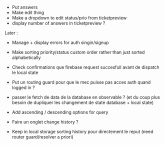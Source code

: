 - Put answers
- Make edit thing
- Make a dropdown to edit status/prio from ticketpreview
- display number of answers in ticketpreview ?


Later :
- Manage + display errors for auth singin/signup
- Make sorting priority/status custom order rather than just sorted alphabetically
- Check confirmations que firebase request succesfull avant de dispatch le local state
- Put un routing guard pour que le mec puisse pas acces auth quand logged in ?
- passer le fetch de data de la database en observable ? (et du coup plus besoin de dupliquer les changement de state database + local state)
- Add ascending / descending options for query
- Faire un onglet change history ?

- Keep in local storage sorting history pour directement le reput (need router guard/resolver a priori)